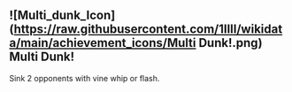 ## ![Multi_dunk_Icon](https://raw.githubusercontent.com/1IlIl/wikidata/main/achievement_icons/Multi Dunk!.png) Multi Dunk!


Sink 2 opponents with vine whip or flash.
